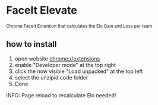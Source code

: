 # FaceIt Elevate

<sub>Chrome FaceIt Extention that calculates the Elo Gain and Loss per team</sub>

## how to install

1. open website [chrome://extensions]()
2. enable "Developer mode" at the top right
3. click the now visible "Load unpacked" at the top left
4. select the unzipid code folder
5. Done

INFO: Page reload to recalculate Elo needed!
